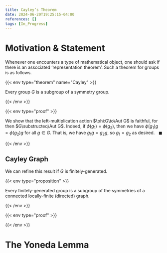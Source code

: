 ```yaml
---
title: Cayley’s Theorem
date: 2024-06-20T19:25:15-04:00
references: []
tags: [In_Progress]
---
```


# Motivation & Statement

Whenever one encounters a type of mathematical object, one should ask if there is an associated ‘representation theorem’. Such a theorem for groups is as follows.

{{< env type="theorem" name="Cayley" >}}

Every group $G$ is a subgroup of a symmetry group.

{{< /env >}}

{{< env type="proof" >}}

We show that the left-multiplication action $\phi:G\to\Aut G$ is faithful, for then $G\substructeq\Aut G$. Indeed, if $\phi(g_1)=\phi(g_2)$, then we have $\phi(g_1)g=\phi(g_2)g$ for all $g\in G$. That is, we have $g_1g=g_2g$, so $g_1=g_2$ as desired.<span style="float:right;">$\blacksquare$</span>

{{< /env >}}

<div class="space"></div>

## Cayley Graph

We can refine this result if $G$ is finitely-generated.

{{< env type="proposition" >}}

Every finitely-generated group is a subgroup of the symmetries of a connected locally-finite (directed) graph.

{{< /env >}}

{{< env type="proof" >}}



{{< /env >}}

# The Yoneda Lemma


